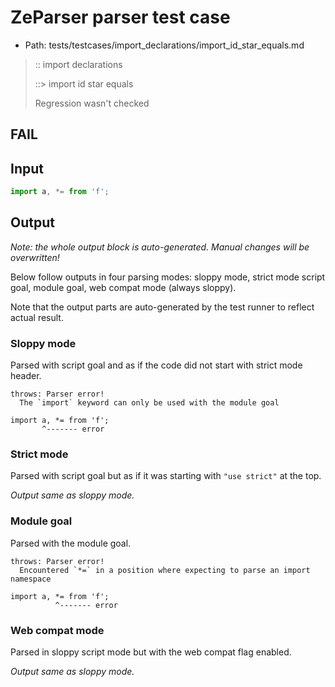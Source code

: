 # ZeParser parser test case

- Path: tests/testcases/import_declarations/import_id_star_equals.md

> :: import declarations
>
> ::> import id star equals
>
> Regression wasn't checked

## FAIL

## Input

`````js
import a, *= from 'f';
`````

## Output

_Note: the whole output block is auto-generated. Manual changes will be overwritten!_

Below follow outputs in four parsing modes: sloppy mode, strict mode script goal, module goal, web compat mode (always sloppy).

Note that the output parts are auto-generated by the test runner to reflect actual result.

### Sloppy mode

Parsed with script goal and as if the code did not start with strict mode header.

`````
throws: Parser error!
  The `import` keyword can only be used with the module goal

import a, *= from 'f';
       ^------- error
`````

### Strict mode

Parsed with script goal but as if it was starting with `"use strict"` at the top.

_Output same as sloppy mode._

### Module goal

Parsed with the module goal.

`````
throws: Parser error!
  Encountered `*=` in a position where expecting to parse an import namespace

import a, *= from 'f';
          ^------- error
`````


### Web compat mode

Parsed in sloppy script mode but with the web compat flag enabled.

_Output same as sloppy mode._
